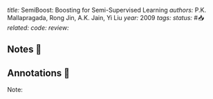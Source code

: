*title:* SemiBoost: Boosting for Semi-Supervised Learning
*authors:* P.K. Mallapragada, Rong Jin, A.K. Jain, Yi Liu
*year:* 2009
*tags:* 
*status:* #📥
*related:*
*code:*
*review:*

## Notes 📍

## Annotations 📖
Note: 
